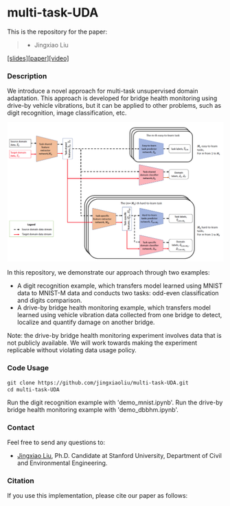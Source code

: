 # multi-task-UDA

This is the repository for the paper:

>* Jingxiao Liu

[[slides]](docs/slides.pdf)[[paper]]()[[video]](docs/video.mp4) 

### Description
We introduce a novel approach for multi-task unsupervised domain adaptation. This approach is developed for bridge health monitoring using drive-by vehicle vibrations, but it can be applied to other problems, such as digit recognition, image classification, etc.

![The architecture of our hierarchical multi-task and domain-adversarial learning algorithm. The red and black arrows between blocks represent source and target domain data stream, respectively. Orange blocks are feature extractors, blue blocks are task predictors, and red blocks are domain classifiers.](imgs/arch.png)

In this repository, we demonstrate our approach through two examples:

- A digit recognition example, which transfers model learned using MNIST data to MNIST-M data and conducts two tasks: odd-even classification and digits comparison.
- A drive-by bridge health monitoring example, which transfers model learned using vehicle vibration data collected from one bridge to detect, localize and quantify damage on another bridge.

Note: the drive-by bridge health monitoring experiment involves data that is not publicly available. We will work towards making the experiment replicable without violating data usage policy.

### Code Usage
```
git clone https://github.com/jingxiaoliu/multi-task-UDA.git
cd multi-task-UDA
```

Run the digit recognition example with 'demo_mnist.ipynb'.
Run the drive-by bridge health monitoring example with 'demo_dbbhm.ipynb'.

### Contact
Feel free to send any questions to:
- [Jingxiao Liu](mailto:liujx@stanford.edu), Ph.D. Candidate at Stanford University, Department of Civil and Environmental Engineering.

### Citation
If you use this implementation, please cite our paper as follows:
